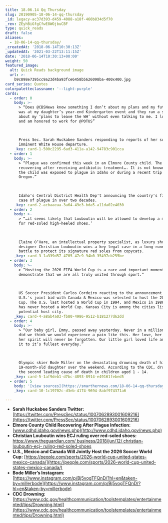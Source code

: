 ```yaml
---
title: 18.06.14 Qq Thursday
slug: 20190905-18-06-14-qq-thursday
_id: legacy-ac37d393-d459-4088-a18f-460b834d5f70
_rev: ZEyhBiGfgCfwE8WOjbuCBF
type: quick_reads
draft: false
aliases:
  - 18-06-14-qq-thursday/
_createdAt: '2018-06-14T10:30:13Z'
_updatedAt: '2021-03-22T13:11:15Z'
date: '2018-06-14T10:30:13+00:00'
weight: 50
featured_image:
  alt: Quick Reads background image
  url: >-
    b9c898e7395cc9a23d4ba93fce6458b5626098ba-400x400.jpg
card_series: Quotes
colorpaletteclassname: '--light-purple'
cards:
  - order: 0
    body: >-
      > “Does @CBSNews know something I don’t about my plans and my future? I
      was at my daughter’s year-end Kindergarten event and they ran a story
      about my ‘plans to leave the WH’ without even talking to me. I love my job
      and am honored to work for @POTUS”  
        
        
        
      Press Sec. Sarah Huckabee Sanders responding to reports of her supposed
      imminent White House departure.
    _key: card-1-500c2295-6ad3-411a-a142-94783c901cca
  - order: 1
    body: >-
      > “Plague was confirmed this week in an Elmore County child. The child is
      recovering after receiving antibiotic treatment…. It is not known whether
      the child was exposed to plague in Idaho or during a recent trip to
      Oregon.”  
        
        
        
      Idaho's Central District Health Dep't announcing the country's first human
      case of plague in over two decades.
    _key: card-2-acbaaeaa-3a64-49e3-bda5-a11da02e4030
  - order: 2
    body: >-
      > “…it seems likely that Louboutin will be allowed to develop a monopoly
      for red-soled high-heeled shoes.’  
        
        
        
      Elaine O’Hare, an intellectual property specialist, as luxury shoe
      designer Christian Louboutin wins a key legal case in a long-running
      battle to protect its signature red soles from copycats.
    _key: card-3-1a339d57-4705-47c9-94b0-35497cb255be
  - order: 3
    body: >-
      > “Hosting the 2026 FIFA World Cup is a rare and important moment to
      demonstrate that we are all truly united through sport.”  
        
        
        
      US Soccer President Carlos Cordeiro reacting to the announcement that the
      U.S.'s joint bid with Canada & Mexico was selected to host the 2026 World
      Cup. The U.S. last hosted a World Cup in 1994, and Mexico in 1986. Canada
      has never hosted a World Cup. Kansas City is among the cities listed as a
      potential host city.
    _key: card-4-a8ab4a03-fb80-4986-9512-b181277d62dd
  - order: 4
    body: >-
      > “Our baby girl, Emmy, passed away yesterday. Never in a million years
      did we think we would experience a pain like this. Her love, her light,
      her spirit will never be forgotten. Our little girl loved life and lived
      it to it’s fullest everyday.”  
        
        
        
      Olympic skier Bode Miller on the devastating drowning death of his
      19-month-old daughter over the weekend. According to the CDC, drowning is
      the second leading cause of death in children aged 1 - 14.
    _key: card-5-1af9deb1-d7bc-4893-8914-e49161febed5
  - order: 5
    body: '[view sources](https://smarthernews.com/18-06-14-qq-thursday/)'
    _key: card-10-1c19702c-d3eb-4174-9694-8abf974371a6

---
```

* **Sarah Huckabee Sanders Twitter:** [https://twitter.com/PressSec/status/1007062893001609216](https://twitter.com/PressSec/status/1007062893001609216)
* **Elmore County Child Recovering After Plague Infection:** [www.cdhd.idaho.gov/news.php](http://www.cdhd.idaho.gov/news.php)
* **Christian Louboutin wins ECJ ruling over red-soled shoes:**  
[https://www.theguardian.com/ business/2018/jun/12/ christian-louboutin-ecj- ruling-red-soled-shoes](https://www.theguardian.com/)
* **U.S., Mexico and Canada Will Jointly Host the 2026 Soccer World Cup:** [https://people.com/sports/2026-world-cup-united-states-mexico-canada/](https://people.com/sports/2026-world-cup-united-states-mexico-canada/)
* **Bode Miller’s Instagram:**  
[https://www.instagram.com/p/Bj5vogTFQnD/?hl=en&taken-by=millerbode](https://www.instagram.com/p/Bj5vogTFQnD/?hl=en&taken-by=millerbode)
* **CDC Drowning:** [https://www.cdc.gov/healthcommunication/toolstemplates/entertainmented/tips/Drowning.html](https://www.cdc.gov/healthcommunication/toolstemplates/entertainmented/tips/Drowning.html)